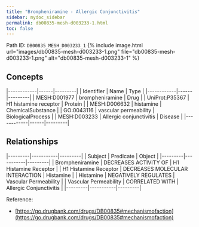 ```yaml
---
title: "Brompheniramine - Allergic Conjunctivitis"
sidebar: mydoc_sidebar
permalink: db00835-mesh-d003233-1.html
toc: false 
---
```



Path ID: `DB00835_MESH_D003233_1`
{% include image.html url="images/db00835-mesh-d003233-1.png" file="db00835-mesh-d003233-1.png" alt="db00835-mesh-d003233-1" %}

## Concepts

|------------|------|---------|
| Identifier | Name | Type    |
|------------|------|---------|
| MESH:D001977 | brompheniramine | Drug |
| UniProt:P35367 | H1 histamine receptor | Protein |
| MESH:D006632 | histamine | ChemicalSubstance |
| GO:0043116 | vascular permeability | BiologicalProcess |
| MESH:D003233 | Allergic conjunctivitis | Disease |
|------------|------|---------|

## Relationships

|---------|-----------|---------|
| Subject | Predicate | Object  |
|---------|-----------|---------|
| Brompheniramine | DECREASES ACTIVITY OF | H1 Histamine Receptor |
| H1 Histamine Receptor | DECREASES MOLECULAR INTERACTION | Histamine |
| Histamine | NEGATIVELY REGULATES | Vascular Permeability |
| Vascular Permeability | CORRELATED WITH | Allergic Conjunctivitis |
|---------|-----------|---------|

Reference: 
  - [https://go.drugbank.com/drugs/DB00835#mechanismofaction](https://go.drugbank.com/drugs/DB00835#mechanismofaction)

